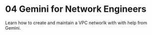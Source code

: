# 04 Gemini for Network Engineers
Learn how to create and maintain a VPC networlk with with help from Gemini.
